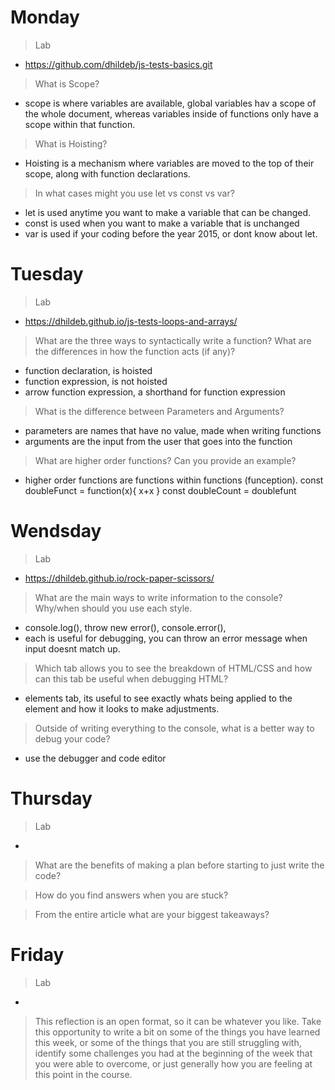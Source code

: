 # Monday
> Lab
- https://github.com/dhildeb/js-tests-basics.git

> What is Scope?
- scope is where variables are available, global variables hav a scope of the whole document, whereas variables inside of functions only have a scope within that function.


> What is Hoisting?
- Hoisting is a mechanism where variables are moved to the top of their scope, along with function declarations. 


> In what cases might you use let vs const vs var?
- let is used anytime you want to make a variable that can be changed.
- const is used when you want to make a variable that is unchanged
- var is used if your coding before the year 2015, or dont know about let.

# Tuesday
>Lab
- https://dhildeb.github.io/js-tests-loops-and-arrays/

>What are the three ways to syntactically write a function? What are the differences in how the function acts (if any)?
- function declaration, is hoisted
- function expression, is not hoisted
- arrow function expression, a shorthand for function expression

>What is the difference between Parameters and Arguments?
- parameters are names that have no value, made when writing functions
- arguments are the input from the user that goes into the function

>What are higher order functions? Can you provide an example?
- higher order functions are functions within functions (funception). 
const doubleFunct = function(x){
  x+x
}
const doubleCount = doublefunt

# Wendsday
>Lab
- https://dhildeb.github.io/rock-paper-scissors/

>What are the main ways to write information to the console? Why/when should you use each style.
- console.log(), throw new error(), console.error(), 
- each is useful for debugging, you can throw an error message when input doesnt match up.

>Which tab allows you to see the breakdown of HTML/CSS and how can this tab be useful when debugging HTML?
- elements tab, its useful to see exactly whats being applied to the element and how it looks to make adjustments.

>Outside of writing everything to the console, what is a better way to debug your code?
- use the debugger and code editor

# Thursday
>Lab
- 

>What are the benefits of making a plan before starting to just write the code?

>How do you find answers when you are stuck?

>From the entire article what are your biggest takeaways?

# Friday
>Lab
- 

>This reflection is an open format, so it can be whatever you like. Take this opportunity to write a bit on some of the things you have learned this week, or some of the things that you are still struggling with, identify some challenges you had at the beginning of the week that you were able to overcome, or just generally how you are feeling at this point in the course.

